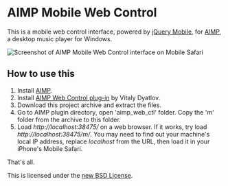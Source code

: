 AIMP Mobile Web Control
=======================

This is a mobile web control interface, powered by [jQuery Mobile](http://jquerymobile.com/), for [AIMP](http://aimp.ru/), a desktop music player for Windows.

![Screenshot of AIMP Mobile Web Control interface on Mobile Safari](http://f.cl.ly/items/2d410D0T0z3O3p2D3A1d/IMG_0105.PNG)

How to use this
---------------

1. Install [AIMP](http://aimp.ru/).
2. Install [AIMP Web Control plug-in](http://code.google.com/p/aimp-web-ctl/) by Vitaly Dyatlov.
3. Download this project archive and extract the files.
4. Go to AIMP plugin directory, open 'aimp_web_ctl' folder. Copy the 'm' folder from the archive to this folder.
6. Load *http://localhost:38475/* on a web browser. If it works, try load *http://localhost:38475/m/*. You may need to find out your machine's local IP address, replace *localhost* from the URL, then load it in your iPhone's Mobile Safari.

That's all.

This is licensed under the [new BSD License](http://www.opensource.org/licenses/bsd-license.php).